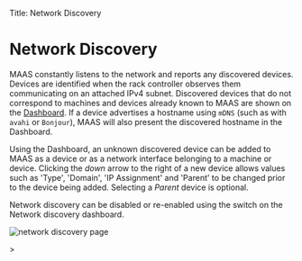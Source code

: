 Title: Network Discovery


# Network Discovery

MAAS constantly listens to the network and reports any discovered devices.
Devices are identified when the rack controller observes them communicating on
an attached IPv4 subnet. Discovered devices that do not correspond to machines
and devices already known to MAAS are shown on the [Dashboard][dashboard]. If a
device advertises a hostname using `mDNS` (such as with `avahi` or `Bonjour`),
MAAS will also present the discovered hostname in the Dashboard.

Using the Dashboard, an unknown discovered device can be added to MAAS as a
device or as a network interface belonging to a machine or device. Clicking the
*down* arrow to the right of a new device allows values such as 'Type',
'Domain', 'IP Assignment' and 'Parent' to be changed prior to the device being
added. Selecting a *Parent* device is optional.

Network discovery can be disabled or re-enabled using the switch on the Network
discovery dashboard.

![network discovery page][img__network-discovery]

<!-- LINKS -->>

[dashboard]: installconfig-webui.md#maas-dashboard

[img__network-discovery]: https://assets.ubuntu.com/v1/1782e4aa-installconfig-networking__2.4_discovery.png
